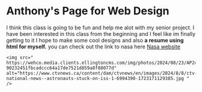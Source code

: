 <!DOCTYPE html>
<html>
<head>
    <meta charset="UTF-8" />
    <title>title</title>
</head>
<body>
    <h1>
        Anthony's Page for Web Design 
    </h1>
    <p>
        I think this class is going to be fun and help me alot with my senior project.
        I have been interested in this class from the beginning and I feel like im finally getting to it 
        I hope to make some cool designs and also <strong>a resume using html for myself.</strong> you can check out the 
        link to nasa here <a href="https://www.nasa.gov"> Nasa website</a>
    </p>

    <img src=" https://wehco.media.clients.ellingtoncms.com/img/photos/2024/08/23/AP24221564224357_t800.jpg?90232451fbcadccc64a17de7521d859a8f88077d"
    alt="https://www.ctvnews.ca/content/dam/ctvnews/en/images/2024/8/8/ctv-national-news--astronauts-stuck-on-iss-1-6994390-1723171129385.jpg " />
    
</body>
</html>
